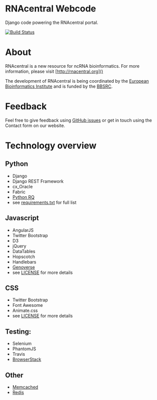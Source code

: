 # RNAcentral Webcode

Django code powering the RNAcentral portal.

[![Build Status](https://travis-ci.org/RNAcentral/rnacentral-webcode.svg?branch=django)](https://travis-ci.org/RNAcentral/rnacentral-webcode)

# About

RNAcentral is a new resource for ncRNA bioinformatics. For more information,
please visit [http://rnacentral.org]()

The development of RNAcentral is being coordinated by the
[European Bioinformatics Institute](http://www.ebi.ac.uk) and is funded by the
[BBSRC](http://www.bbsrc.ac.uk).

# Feedback

Feel free to give feedback using [GitHub issues](https://github.com/RNAcentral/rnacentral-webcode/issues)
or get in touch using the Contact form on our website.

# Technology overview

## Python

* Django
* Django REST Framework
* cx_Oracle
* Fabric
* [Python RQ](http://python-rq.org/)
* see [requirements.txt](https://github.com/RNAcentral/rnacentral-webcode/blob/django/rnacentral/requirements.txt)
for full list

## Javascript

* AngularJS
* Twitter Bootstrap
* D3
* jQuery
* DataTables
* Hopscotch
* Handlebars
* [Genoverse](http://genoverse.org)
* see [LICENSE](https://github.com/RNAcentral/rnacentral-webcode/blob/django/LICENSE) for more details

## CSS

* Twitter Bootstrap
* Font Awesome
* Animate.css
* see [LICENSE](https://github.com/RNAcentral/rnacentral-webcode/blob/django/LICENSE) for more details

## Testing:
* Selenium
* PhantomJS
* Travis
* [BrowserStack](http://browserstack.com)

## Other
* [Memcached](http://memcached.org/)
* [Redis](http://redis.io/)
